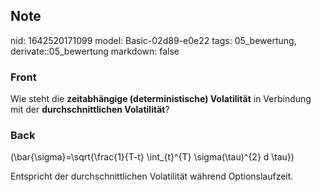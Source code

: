## Note
nid: 1642520171099
model: Basic-02d89-e0e22
tags: 05_bewertung, derivate::05_bewertung
markdown: false

### Front
Wie steht die <b>zeitabhängige (deterministische) Volatilität</b>
in Verbindung mit der <b>durchschnittlichen Volatilität</b>?

### Back
\(\bar{\sigma}=\sqrt{\frac{1}{T-t} \int_{t}^{T} \sigma(\tau)^{2} d \tau}\)

Entspricht der durchschnittlichen Volatilität während Optionslaufzeit.
